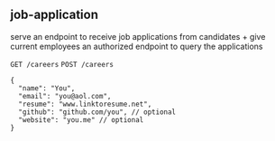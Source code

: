 job-application
-----

serve an endpoint to receive job applications from
candidates + give current employees an authorized
endpoint to query the applications

`GET /careers`
`POST /careers`

```
{
  "name": "You",
  "email": "you@aol.com",
  "resume": "www.linktoresume.net",
  "github": "github.com/you", // optional
  "website": "you.me" // optional
}
```

